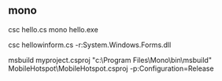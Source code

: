 ## mono
csc hello.cs
mono hello.exe

csc hellowinform.cs -r:System.Windows.Forms.dll


msbuild myproject.csproj
"c:\Program Files\Mono\bin\msbuild" MobileHotspot\MobileHotspot.csproj -p:Configuration=Release
